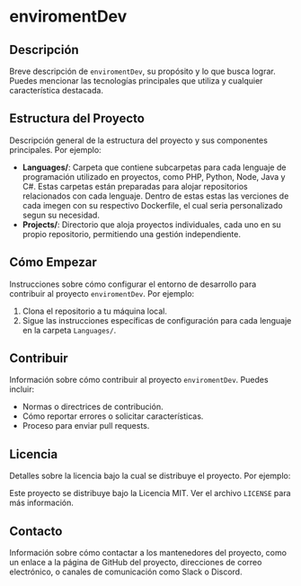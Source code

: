 # enviromentDev

## Descripción

Breve descripción de `enviromentDev`, su propósito y lo que busca lograr. Puedes mencionar las tecnologías principales que utiliza y cualquier característica destacada.

## Estructura del Proyecto

Descripción general de la estructura del proyecto y sus componentes principales. Por ejemplo:

- **Languages/**: Carpeta que contiene subcarpetas para cada lenguaje de programación utilizado en proyectos, como PHP, Python, Node, Java y C#. Estas carpetas están preparadas para alojar repositorios relacionados con cada lenguaje. Dentro de estas estas las verciones de cada imegen con su respectivo Dockerfile, el cual seria personalizado segun su necesidad.
- **Projects/**: Directorio que aloja proyectos individuales, cada uno en su propio repositorio, permitiendo una gestión independiente.

## Cómo Empezar

Instrucciones sobre cómo configurar el entorno de desarrollo para contribuir al proyecto `enviromentDev`. Por ejemplo:

1. Clona el repositorio a tu máquina local.
2. Sigue las instrucciones específicas de configuración para cada lenguaje en la carpeta `Languages/`.

## Contribuir

Información sobre cómo contribuir al proyecto `enviromentDev`. Puedes incluir:

- Normas o directrices de contribución.
- Cómo reportar errores o solicitar características.
- Proceso para enviar pull requests.

## Licencia

Detalles sobre la licencia bajo la cual se distribuye el proyecto. Por ejemplo:

Este proyecto se distribuye bajo la Licencia MIT. Ver el archivo `LICENSE` para más información.

## Contacto

Información sobre cómo contactar a los mantenedores del proyecto, como un enlace a la página de GitHub del proyecto, direcciones de correo electrónico, o canales de comunicación como Slack o Discord.

